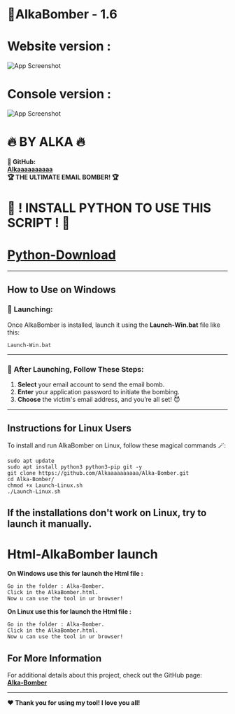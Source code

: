 # **👾AlkaBomber - 1.6**
# **Website version :**
![App Screenshot](https://cdn.discordapp.com/attachments/1279507529977692221/1290635394332758038/Bomber.png?ex=66fd2d60&is=66fbdbe0&hm=1e005c096cf1f13af65b8774d80bffbc316a7145b79eec30bc6437d7e3c4a234&)
# **Console version :**
![App Screenshot](https://cdn.discordapp.com/attachments/1279507529977692221/1290336629671854161/AlkaBomber.jpg?ex=66fc1721&is=66fac5a1&hm=d604daa30c70161812daa17f7255e873329a12329f8b79db753494315a49d53c&)

# **🔥 BY ALKA 🔥**

**👾 GitHub:**  
**[Alkaaaaaaaaaa](https://github.com/Alkaaaaaaaaaa)**  
**🏆 THE ULTIMATE EMAIL BOMBER! 🏆**

# **🔧 ! INSTALL PYTHON TO USE THIS SCRIPT ! 🔧**
# **[Python-Download](https://www.python.org/downloads/)**
---

## **How to Use on Windows**

### 🚀 **Launching:**  
Once AlkaBomber is installed, launch it using the **Launch-Win.bat** file like this: 

```
Launch-Win.bat
```

---

### 📩 **After Launching, Follow These Steps:**

1. **Select** your email account to send the email bomb.
2. **Enter** your application password to initiate the bombing.
3. **Choose** the victim's email address, and you’re all set! 😈

---

## **Instructions for Linux Users**

To install and run AlkaBomber on Linux, follow these magical commands 🪄:

```
sudo apt update
sudo apt install python3 python3-pip git -y
git clone https://github.com/Alkaaaaaaaaaa/Alka-Bomber.git
cd Alka-Bomber/
chmod +x Launch-Linux.sh
./Launch-Linux.sh
```
If the installations don't work on Linux,
try to launch it manually.
---

# **Html-AlkaBomber launch**

**On Windows use this for launch the Html file :**

```
Go in the folder : Alka-Bomber.
Click in the AlkaBomber.html.
Now u can use the tool in ur browser!
```

**On Linux use this for launch the Html file :**

```
Go in the folder : Alka-Bomber.
Click in the AlkaBomber.html.
Now u can use the tool in ur browser!
```

## **For More Information**

For additional details about this project, check out the GitHub page:  
**[Alka-Bomber](https://github.com/Alkaaaaaaaaaa)**

---

**❤️ Thank you for using my tool! I love you all!**  
